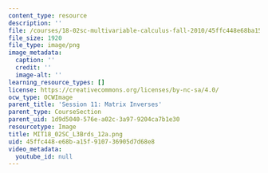```yaml
---
content_type: resource
description: ''
file: /courses/18-02sc-multivariable-calculus-fall-2010/45ffc448e68ba15f910736905d7d68e8_MIT18_02SC_L3Brds_12a.png
file_size: 1920
file_type: image/png
image_metadata:
  caption: ''
  credit: ''
  image-alt: ''
learning_resource_types: []
license: https://creativecommons.org/licenses/by-nc-sa/4.0/
ocw_type: OCWImage
parent_title: 'Session 11: Matrix Inverses'
parent_type: CourseSection
parent_uid: 1d9d5040-576e-a02c-3a97-9204ca7b1e30
resourcetype: Image
title: MIT18_02SC_L3Brds_12a.png
uid: 45ffc448-e68b-a15f-9107-36905d7d68e8
video_metadata:
  youtube_id: null
---
```

